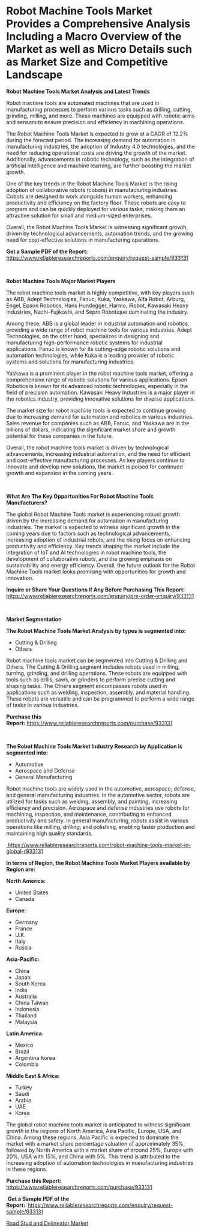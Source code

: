<p><h1>Robot Machine Tools Market Provides a Comprehensive Analysis Including a Macro Overview of the Market as well as Micro Details such as Market Size and Competitive Landscape</h1></p><p><strong>Robot Machine Tools Market Analysis and Latest Trends</strong></p>
<p><p>Robot machine tools are automated machines that are used in manufacturing processes to perform various tasks such as drilling, cutting, grinding, milling, and more. These machines are equipped with robotic arms and sensors to ensure precision and efficiency in machining operations.</p><p>The Robot Machine Tools Market is expected to grow at a CAGR of 12.2% during the forecast period. The increasing demand for automation in manufacturing industries, the adoption of Industry 4.0 technologies, and the need for reducing operational costs are driving the growth of the market. Additionally, advancements in robotic technology, such as the integration of artificial intelligence and machine learning, are further boosting the market growth.</p><p>One of the key trends in the Robot Machine Tools Market is the rising adoption of collaborative robots (cobots) in manufacturing industries. Cobots are designed to work alongside human workers, enhancing productivity and efficiency on the factory floor. These robots are easy to program and can be quickly deployed for various tasks, making them an attractive solution for small and medium-sized enterprises.</p><p>Overall, the Robot Machine Tools Market is witnessing significant growth, driven by technological advancements, automation trends, and the growing need for cost-effective solutions in manufacturing operations.</p></p>
<p><strong>Get a Sample PDF of the Report:&nbsp;</strong> <a href="https://www.reliableresearchreports.com/enquiry/request-sample/933131">https://www.reliableresearchreports.com/enquiry/request-sample/933131</a></p>
<p>&nbsp;</p>
<p><strong>Robot Machine Tools Major Market Players</strong></p>
<p><p>The robot machine tools market is highly competitive, with key players such as ABB, Adept Technologies, Fanuc, Kuka, Yaskawa, Alfa Robot, Arburg, Engel, Epson Robotics, Hans Hundegger, Harmo, iRobot, Kawasaki Heavy Industries, Nachi-Fujikoshi, and Sepro Robotique dominating the industry.</p><p>Among these, ABB is a global leader in industrial automation and robotics, providing a wide range of robot machine tools for various industries. Adept Technologies, on the other hand, specializes in designing and manufacturing high-performance robotic systems for industrial applications. Fanuc is known for its cutting-edge robotic solutions and automation technologies, while Kuka is a leading provider of robotic systems and solutions for manufacturing industries.</p><p>Yaskawa is a prominent player in the robot machine tools market, offering a comprehensive range of robotic solutions for various applications. Epson Robotics is known for its advanced robotic technologies, especially in the field of precision automation. Kawasaki Heavy Industries is a major player in the robotics industry, providing innovative solutions for diverse applications.</p><p>The market size for robot machine tools is expected to continue growing due to increasing demand for automation and robotics in various industries. Sales revenue for companies such as ABB, Fanuc, and Yaskawa are in the billions of dollars, indicating the significant market share and growth potential for these companies in the future.</p><p>Overall, the robot machine tools market is driven by technological advancements, increasing industrial automation, and the need for efficient and cost-effective manufacturing processes. As key players continue to innovate and develop new solutions, the market is poised for continued growth and expansion in the coming years.</p></p>
<p>&nbsp;</p>
<p><strong>What Are The Key Opportunities For Robot Machine Tools Manufacturers?</strong></p>
<p><p>The global Robot Machine Tools market is experiencing robust growth driven by the increasing demand for automation in manufacturing industries. The market is expected to witness significant growth in the coming years due to factors such as technological advancements, increasing adoption of industrial robots, and the rising focus on enhancing productivity and efficiency. Key trends shaping the market include the integration of IoT and AI technologies in robot machine tools, the development of collaborative robots, and the growing emphasis on sustainability and energy efficiency. Overall, the future outlook for the Robot Machine Tools market looks promising with opportunities for growth and innovation.</p></p>
<p><strong>Inquire or Share Your Questions If Any Before Purchasing This Report:</strong> <a href="https://www.reliableresearchreports.com/enquiry/pre-order-enquiry/933131">https://www.reliableresearchreports.com/enquiry/pre-order-enquiry/933131</a></p>
<p>&nbsp;</p>
<p><strong>Market Segmentation</strong></p>
<p><strong>The Robot Machine Tools Market Analysis by types is segmented into:</strong></p>
<p><ul><li>Cutting & Drilling</li><li>Others</li></ul></p>
<p><p>Robot machine tools market can be segmented into Cutting & Drilling and Others. The Cutting & Drilling segment includes robots used in milling, turning, grinding, and drilling operations. These robots are equipped with tools such as drills, saws, or grinders to perform precise cutting and shaping tasks. The Others segment encompasses robots used in applications such as welding, inspection, assembly, and material handling. These robots are versatile and can be programmed to perform a wide range of tasks in various industries.</p></p>
<p><strong>Purchase this Report:&nbsp;</strong><a href="https://www.reliableresearchreports.com/purchase/933131">https://www.reliableresearchreports.com/purchase/933131</a></p>
<p>&nbsp;</p>
<p><strong>The Robot Machine Tools Market Industry Research by Application is segmented into:</strong></p>
<p><ul><li>Automotive</li><li>Aerospace and Defense</li><li>General Manufacturing</li></ul></p>
<p><p>Robot machine tools are widely used in the automotive, aerospace, defense, and general manufacturing industries. In the automotive sector, robots are utilized for tasks such as welding, assembly, and painting, increasing efficiency and precision. Aerospace and defense industries use robots for machining, inspection, and maintenance, contributing to enhanced productivity and safety. In general manufacturing, robots assist in various operations like milling, drilling, and polishing, enabling faster production and maintaining high quality standards.</p></p>
<p><a href="https://www.reliableresearchreports.com/robot-machine-tools-market-in-global-r933131">&nbsp;https://www.reliableresearchreports.com/robot-machine-tools-market-in-global-r933131</a></p>
<p><strong>In terms of Region, the Robot Machine Tools Market Players available by Region are:</strong></p>
<p>
    <p> <strong> North America: </strong>
        <ul>
            <li>United States</li>
            <li>Canada</li>
        </ul>
        </p> 
    <p> <strong> Europe: </strong>
        <ul>
            <li>Germany</li>
            <li>France</li>
            <li>U.K.</li>
            <li>Italy</li>
            <li>Russia</li>
        </ul>
        </p> 
    <p> <strong> Asia-Pacific: </strong>
        <ul>
            <li>China</li>
            <li>Japan</li>
            <li>South Korea</li>
            <li>India</li>
            <li>Australia</li>
            <li>China Taiwan</li>
            <li>Indonesia</li>
            <li>Thailand</li>
            <li>Malaysia</li>
        </ul>
        </p> 
    <p> <strong> Latin America: </strong>
        <ul>
            <li>Mexico</li>
            <li>Brazil</li>
            <li>Argentina Korea</li>
            <li>Colombia</li>
        </ul>
        </p> 
    <p> <strong> Middle East & Africa: </strong>
        <ul>
            <li>Turkey</li>
            <li>Saudi</li>
            <li>Arabia</li>
            <li>UAE</li>
            <li>Korea</li>
        </ul>
    </p>
    </p>
<p><p>The global robot machine tools market is anticipated to witness significant growth in the regions of North America, Asia Pacific, Europe, USA, and China. Among these regions, Asia Pacific is expected to dominate the market with a market share percentage valuation of approximately 35%, followed by North America with a market share of around 25%, Europe with 20%, USA with 15%, and China with 5%. This trend is attributed to the increasing adoption of automation technologies in manufacturing industries in these regions.</p></p>
<p><strong>Purchase this Report: </strong><a href="https://www.reliableresearchreports.com/purchase/933131">https://www.reliableresearchreports.com/purchase/933131</a></p>
<p>&nbsp;<strong>Get a Sample PDF of the Report:&nbsp;&nbsp;</strong><a href="https://www.reliableresearchreports.com/enquiry/request-sample/933131">https://www.reliableresearchreports.com/enquiry/request-sample/933131</a></p>
<p><strong></strong></p>
<p><p><a href="https://github.com/lbird53714/Market-Research-Report-List-4/blob/main/road-stud-and-delineator-market.md">Road Stud and Delineator Market</a></p></p>